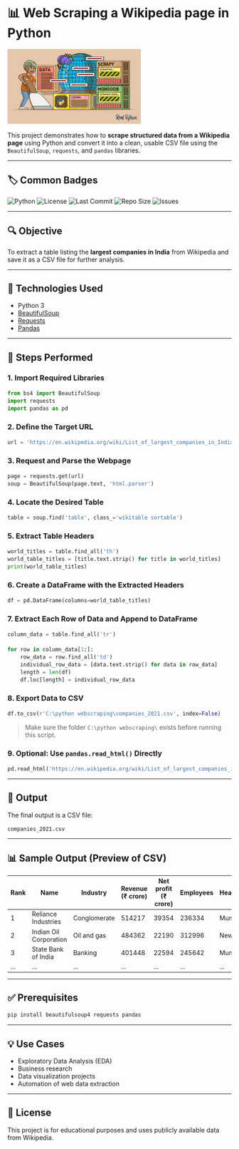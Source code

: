 
# 📊 Web Scraping a Wikipedia page in Python

![Webscraping in Python](https://github.com/Saiqua29/Web-Scraping-with-python/blob/main/web%20scraping.jpg)

This project demonstrates how to **scrape structured data from a Wikipedia page** using Python and convert it into a clean, usable CSV file using the `BeautifulSoup`, `requests`, and `pandas` libraries.

---

## 🏷️ Common Badges

![Python](https://img.shields.io/badge/python-3.10+-blue)
![License](https://img.shields.io/badge/license-MIT-blue)
![Last Commit](https://img.shields.io/github/last-commit/Saiqua29/Web-Scraping-with-python)
![Repo Size](https://img.shields.io/github/repo-size/Saiqua29/Web-Scraping-with-python)
![Issues](https://img.shields.io/github/issues/Saiqua29/Web-Scraping-with-python)


---

## 🔍 Objective

To extract a table listing the **largest companies in India** from Wikipedia and save it as a CSV file for further analysis.

---

## 🧰 Technologies Used

- Python 3
- [BeautifulSoup](https://www.crummy.com/software/BeautifulSoup/bs4/doc/)
- [Requests](https://docs.python-requests.org/en/latest/)
- [Pandas](https://pandas.pydata.org/)

---

## 📌 Steps Performed

### 1. Import Required Libraries

```python
from bs4 import BeautifulSoup
import requests
import pandas as pd
```

### 2. Define the Target URL

```python
url = 'https://en.wikipedia.org/wiki/List_of_largest_companies_in_India'
```

### 3. Request and Parse the Webpage

```python
page = requests.get(url)
soup = BeautifulSoup(page.text, 'html.parser')
```

### 4. Locate the Desired Table

```python
table = soup.find('table', class_='wikitable sortable')
```

### 5. Extract Table Headers

```python
world_titles = table.find_all('th')
world_table_titles = [title.text.strip() for title in world_titles]
print(world_table_titles)
```

### 6. Create a DataFrame with the Extracted Headers

```python
df = pd.DataFrame(columns=world_table_titles)
```

### 7. Extract Each Row of Data and Append to DataFrame

```python
column_data = table.find_all('tr')

for row in column_data[1:]:
    row_data = row.find_all('td')
    individual_row_data = [data.text.strip() for data in row_data]
    length = len(df)
    df.loc[length] = individual_row_data
```

### 8. Export Data to CSV

```python
df.to_csv(r'C:\python webscraping\companies_2021.csv', index=False)
```

> Make sure the folder `C:\python webscraping\` exists before running this script.

### 9. Optional: Use `pandas.read_html()` Directly

```python
pd.read_html('https://en.wikipedia.org/wiki/List_of_largest_companies_in_India')[0]
```

---

## 📁 Output

The final output is a CSV file:

```
companies_2021.csv
```

---

## 📊 Sample Output (Preview of CSV)

| Rank | Name                      | Industry     | Revenue (₹ crore) | Net profit (₹ crore) | Employees | Headquarter |
|------|---------------------------|--------------|--------------------|-----------------------|-----------|--------------|
| 1    | Reliance Industries       | Conglomerate | 514217             | 39354                 | 236334    | Mumbai       |
| 2    | Indian Oil Corporation    | Oil and gas  | 484362             | 22190                 | 312996    | New Delhi    |
| 3    | State Bank of India       | Banking      | 401448             | 22594                 | 245642    | Mumbai       |
| ...  | ...                       | ...          | ...                | ...                   | ...       | ...          |

---

## ✅ Prerequisites

```bash
pip install beautifulsoup4 requests pandas
```

---

## 💡 Use Cases

- Exploratory Data Analysis (EDA)
- Business research
- Data visualization projects
- Automation of web data extraction

---

## 📜 License

This project is for educational purposes and uses publicly available data from Wikipedia.
